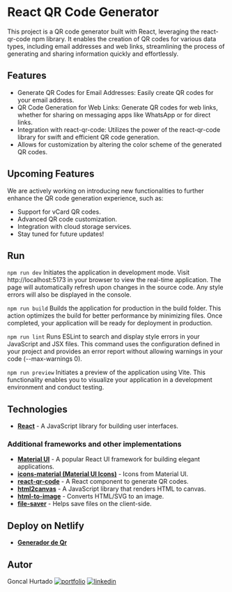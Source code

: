 # React QR Code Generator

This project is a QR code generator built with React, leveraging the react-qr-code npm library. It enables the creation of QR codes for various data types, including email addresses and web links, streamlining the process of generating and sharing information quickly and effortlessly.

## Features
* Generate QR Codes for Email Addresses: Easily create QR codes for your email address.
* QR Code Generation for Web Links: Generate QR codes for web links, whether for sharing on messaging apps like WhatsApp or for direct links.
* Integration with react-qr-code: Utilizes the power of the react-qr-code library for swift and efficient QR code generation.
* Allows for customization by altering the color scheme of the generated QR codes.

## Upcoming Features
We are actively working on introducing new functionalities to further enhance the QR code generation experience, such as:

* Support for vCard QR codes.
* Advanced QR code customization.
* Integration with cloud storage services.
* Stay tuned for future updates!

## Run
`npm run dev`
Initiates the application in development mode. Visit http://localhost:5173 in your browser to view the real-time application. The page will automatically refresh upon changes in the source code. Any style errors will also be displayed in the console.

`npm run build`
Builds the application for production in the build folder. This action optimizes the build for better performance by minimizing files. Once completed, your application will be ready for deployment in production.

`npm run lint`
Runs ESLint to search and display style errors in your JavaScript and JSX files. This command uses the configuration defined in your project and provides an error report without allowing warnings in your code (--max-warnings 0).

`npm run preview`
Initiates a preview of the application using Vite. This functionality enables you to visualize your application in a development environment and conduct testing.

## Technologies
* [**React**](https://es.react.dev/) - A JavaScript library for building user interfaces.

### Additional frameworks and other implementations
* [**Material UI**](https://mui.com/) - A popular React UI framework for building elegant applications.
* [**icons-material (Material UI Icons)**](https://mui.com/material-ui/material-icons/) - Icons from Material UI.
* [**react-qr-code**](https://www.npmjs.com/package/react-qr-code) - A React component to generate QR codes.
* [**html2canvas**](https://www.npmjs.com/package/html2canvas) - A JavaScript library that renders HTML to canvas.
* [**html-to-image**](https://www.npmjs.com/package/html-to-image) - Converts HTML/SVG to an image.
* [**file-saver**](https://www.npmjs.com/package/file-saver) - Helps save files on the client-side.

## Deploy on Netlify
* [**Generador de Qr**](https://generador-de-qr.netlify.app/)

## Autor
Goncal Hurtado [![portfolio](https://img.shields.io/badge/my_portfolio-000?style=for-the-badge&logo=ko-fi&logoColor=white)](https://goncalhurtado.dev) [![linkedin](https://img.shields.io/badge/linkedin-0A66C2?style=for-the-badge&logo=linkedin&logoColor=white)](https://www.linkedin.com/)




